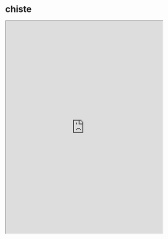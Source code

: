 # chiste
<iframe src="https://www.codesters.com/embed/v1/preview/ceda99bd62ca4e418455eb0fd8b7e703/" height="680" width="500"></iframe>
